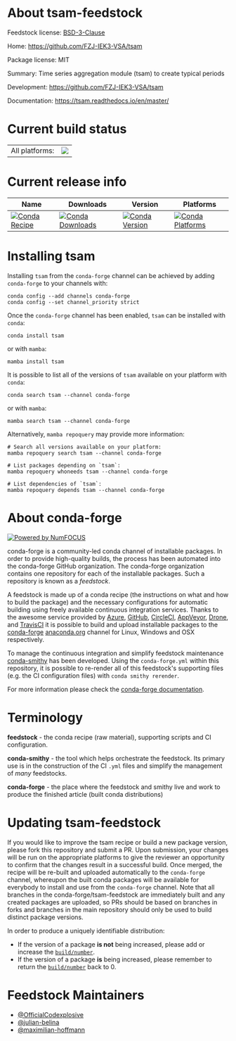 About tsam-feedstock
====================

Feedstock license: [BSD-3-Clause](https://github.com/conda-forge/tsam-feedstock/blob/main/LICENSE.txt)

Home: https://github.com/FZJ-IEK3-VSA/tsam

Package license: MIT

Summary: Time series aggregation module (tsam) to create typical periods

Development: https://github.com/FZJ-IEK3-VSA/tsam

Documentation: https://tsam.readthedocs.io/en/master/

Current build status
====================


<table><tr><td>All platforms:</td>
    <td>
      <a href="https://dev.azure.com/conda-forge/feedstock-builds/_build/latest?definitionId=15976&branchName=main">
        <img src="https://dev.azure.com/conda-forge/feedstock-builds/_apis/build/status/tsam-feedstock?branchName=main">
      </a>
    </td>
  </tr>
</table>

Current release info
====================

| Name | Downloads | Version | Platforms |
| --- | --- | --- | --- |
| [![Conda Recipe](https://img.shields.io/badge/recipe-tsam-green.svg)](https://anaconda.org/conda-forge/tsam) | [![Conda Downloads](https://img.shields.io/conda/dn/conda-forge/tsam.svg)](https://anaconda.org/conda-forge/tsam) | [![Conda Version](https://img.shields.io/conda/vn/conda-forge/tsam.svg)](https://anaconda.org/conda-forge/tsam) | [![Conda Platforms](https://img.shields.io/conda/pn/conda-forge/tsam.svg)](https://anaconda.org/conda-forge/tsam) |

Installing tsam
===============

Installing `tsam` from the `conda-forge` channel can be achieved by adding `conda-forge` to your channels with:

```
conda config --add channels conda-forge
conda config --set channel_priority strict
```

Once the `conda-forge` channel has been enabled, `tsam` can be installed with `conda`:

```
conda install tsam
```

or with `mamba`:

```
mamba install tsam
```

It is possible to list all of the versions of `tsam` available on your platform with `conda`:

```
conda search tsam --channel conda-forge
```

or with `mamba`:

```
mamba search tsam --channel conda-forge
```

Alternatively, `mamba repoquery` may provide more information:

```
# Search all versions available on your platform:
mamba repoquery search tsam --channel conda-forge

# List packages depending on `tsam`:
mamba repoquery whoneeds tsam --channel conda-forge

# List dependencies of `tsam`:
mamba repoquery depends tsam --channel conda-forge
```


About conda-forge
=================

[![Powered by
NumFOCUS](https://img.shields.io/badge/powered%20by-NumFOCUS-orange.svg?style=flat&colorA=E1523D&colorB=007D8A)](https://numfocus.org)

conda-forge is a community-led conda channel of installable packages.
In order to provide high-quality builds, the process has been automated into the
conda-forge GitHub organization. The conda-forge organization contains one repository
for each of the installable packages. Such a repository is known as a *feedstock*.

A feedstock is made up of a conda recipe (the instructions on what and how to build
the package) and the necessary configurations for automatic building using freely
available continuous integration services. Thanks to the awesome service provided by
[Azure](https://azure.microsoft.com/en-us/services/devops/), [GitHub](https://github.com/),
[CircleCI](https://circleci.com/), [AppVeyor](https://www.appveyor.com/),
[Drone](https://cloud.drone.io/welcome), and [TravisCI](https://travis-ci.com/)
it is possible to build and upload installable packages to the
[conda-forge](https://anaconda.org/conda-forge) [anaconda.org](https://anaconda.org/)
channel for Linux, Windows and OSX respectively.

To manage the continuous integration and simplify feedstock maintenance
[conda-smithy](https://github.com/conda-forge/conda-smithy) has been developed.
Using the ``conda-forge.yml`` within this repository, it is possible to re-render all of
this feedstock's supporting files (e.g. the CI configuration files) with ``conda smithy rerender``.

For more information please check the [conda-forge documentation](https://conda-forge.org/docs/).

Terminology
===========

**feedstock** - the conda recipe (raw material), supporting scripts and CI configuration.

**conda-smithy** - the tool which helps orchestrate the feedstock.
                   Its primary use is in the construction of the CI ``.yml`` files
                   and simplify the management of *many* feedstocks.

**conda-forge** - the place where the feedstock and smithy live and work to
                  produce the finished article (built conda distributions)


Updating tsam-feedstock
=======================

If you would like to improve the tsam recipe or build a new
package version, please fork this repository and submit a PR. Upon submission,
your changes will be run on the appropriate platforms to give the reviewer an
opportunity to confirm that the changes result in a successful build. Once
merged, the recipe will be re-built and uploaded automatically to the
`conda-forge` channel, whereupon the built conda packages will be available for
everybody to install and use from the `conda-forge` channel.
Note that all branches in the conda-forge/tsam-feedstock are
immediately built and any created packages are uploaded, so PRs should be based
on branches in forks and branches in the main repository should only be used to
build distinct package versions.

In order to produce a uniquely identifiable distribution:
 * If the version of a package **is not** being increased, please add or increase
   the [``build/number``](https://docs.conda.io/projects/conda-build/en/latest/resources/define-metadata.html#build-number-and-string).
 * If the version of a package **is** being increased, please remember to return
   the [``build/number``](https://docs.conda.io/projects/conda-build/en/latest/resources/define-metadata.html#build-number-and-string)
   back to 0.

Feedstock Maintainers
=====================

* [@OfficialCodexplosive](https://github.com/OfficialCodexplosive/)
* [@julian-belina](https://github.com/julian-belina/)
* [@maximilian-hoffmann](https://github.com/maximilian-hoffmann/)


<!-- dummy commit to enable rerendering -->

